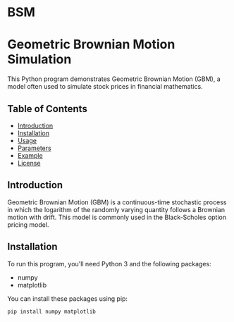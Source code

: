 # BSM
# Geometric Brownian Motion Simulation

This Python program demonstrates Geometric Brownian Motion (GBM), a model often used to simulate stock prices in financial mathematics.

## Table of Contents
- [Introduction](#introduction)
- [Installation](#installation)
- [Usage](#usage)
- [Parameters](#parameters)
- [Example](#example)
- [License](#license)

## Introduction
Geometric Brownian Motion (GBM) is a continuous-time stochastic process in which the logarithm of the randomly varying quantity follows a Brownian motion with drift. This model is commonly used in the Black-Scholes option pricing model.

## Installation
To run this program, you'll need Python 3 and the following packages:
- numpy
- matplotlib

You can install these packages using pip:
```bash
pip install numpy matplotlib

